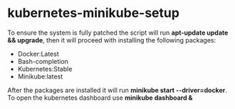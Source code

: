 # kubernetes-minikube-setup

To ensure the system is fully patched the script will run **apt-update update && upgrade**, then it will proceed with installing the following packages:

- Docker:Latest
- Bash-completion
- Kubernetes:Stable
- Minikube:latest

 After the packages are installed it will run **minikube start --driver=docker**.
 To open the kubernetes dashboard use **minikube dashboard &**
